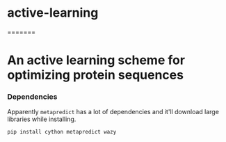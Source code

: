 # active-learning
=======
# An active learning scheme for optimizing protein sequences

### Dependencies
Apparently `metapredict` has a lot of dependencies and it'll download large libraries while installing.
```
pip install cython metapredict wazy
```
